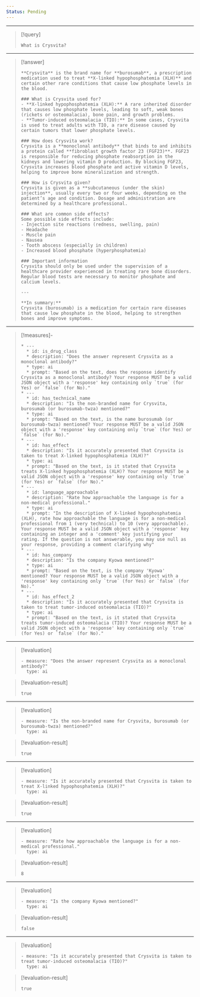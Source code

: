 ```yaml
---
Status: Pending
---
```


***

> [!query]
> ```query-text
> What is Crysvita?
> ```

***

> [!answer]
> ```answer-text
> **Crysvita** is the brand name for **burosumab**, a prescription medication used to treat **X-linked hypophosphatemia (XLH)** and certain other rare conditions that cause low phosphate levels in the blood.
> 
> ### What is Crysvita used for?
> - **X-linked hypophosphatemia (XLH):** A rare inherited disorder that causes low phosphate levels, leading to soft, weak bones (rickets or osteomalacia), bone pain, and growth problems.
> - **Tumor-induced osteomalacia (TIO):** In some cases, Crysvita is used to treat adults with TIO, a rare disease caused by certain tumors that lower phosphate levels.
> 
> ### How does Crysvita work?
> Crysvita is a **monoclonal antibody** that binds to and inhibits a protein called **fibroblast growth factor 23 (FGF23)**. FGF23 is responsible for reducing phosphate reabsorption in the kidneys and lowering vitamin D production. By blocking FGF23, Crysvita increases blood phosphate and active vitamin D levels, helping to improve bone mineralization and strength.
> 
> ### How is Crysvita given?
> Crysvita is given as a **subcutaneous (under the skin) injection**, usually every two or four weeks, depending on the patient’s age and condition. Dosage and administration are determined by a healthcare professional.
> 
> ### What are common side effects?
> Some possible side effects include:
> - Injection site reactions (redness, swelling, pain)
> - Headache
> - Muscle pain
> - Nausea
> - Tooth abscess (especially in children)
> - Increased blood phosphate (hyperphosphatemia)
> 
> ### Important information
> Crysvita should only be used under the supervision of a healthcare provider experienced in treating rare bone disorders. Regular blood tests are necessary to monitor phosphate and calcium levels.
> 
> ---
> 
> **In summary:**  
> Crysvita (burosumab) is a medication for certain rare diseases that cause low phosphate in the blood, helping to strengthen bones and improve symptoms.
> ```

***

> [!measures]-
> ```measures-md
> * ---
>   * id: is_drug_class
>   * description: "Does the answer represent Crysvita as a monoclonal antibody?"
>   * type: ai
>   * prompt: "Based on the text, does the response identify Crysvita as a monoclonal antibody? Your response MUST be a valid JSON object with a 'response' key containing only `true` (for Yes) or `false` (for No)."
> * ---
>   * id: has_technical_name
>   * description: "Is the non-branded name for Crysvita, burosumab (or burosumab-twza) mentioned?"
>   * type: ai
>   * prompt: "Based on the text, is the name burosumab (or burosumab-twza) mentioned? Your response MUST be a valid JSON object with a 'response' key containing only `true` (for Yes) or `false` (for No)."
> * ---
>   * id: has_effect
>   * description: "Is it accurately presented that Crysvita is taken to treat X-linked hypophosphatemia (XLH)?"
>   * type: ai
>   * prompt: "Based on the text, is it stated that Crysvita treats X-linked hypophosphatemia (XLH)? Your response MUST be a valid JSON object with a 'response' key containing only `true` (for Yes) or `false` (for No)."
> * ---
>   * id: language_approachable
>   * description: "Rate how approachable the language is for a non-medical professional."
>   * type: ai
>   * prompt: "In the description of X-linked hypophosphatemia (XLH), rate how approachable the language is for a non-medical professional from 1 (very technical) to 10 (very approachable). Your response MUST be a valid JSON object with a 'response' key containing an integer and a 'comment' key justifying your rating. If the question is not answerable, you may use null as your response, providing a comment clarifying why"
> * ---
>   * id: has_company
>   * description: "Is the company Kyowa mentioned?"
>   * type: ai
>   * prompt: "Based on the text, is the company 'Kyowa' mentioned? Your response MUST be a valid JSON object with a 'response' key containing only `true` (for Yes) or `false` (for No)."
> * ---
>   * id: has_effect_2
>   * description: "Is it accurately presented that Crysvita is taken to treat tumor-induced osteomalacia (TIO)?"
>   * type: ai
>   * prompt: "Based on the text, is it stated that Crysvita treats tumor-induced osteomalacia (TIO)? Your response MUST be a valid JSON object with a 'response' key containing only `true` (for Yes) or `false` (for No)."
> ```

***

> [!evaluation]
> ```evaluation-yaml
> - measure: "Does the answer represent Crysvita as a monoclonal antibody?"
>   type: ai
> ```

> [!evaluation-result]
> ```evaluation-result-text
> true
> ```

***

> [!evaluation]
> ```evaluation-yaml
> - measure: "Is the non-branded name for Crysvita, burosumab (or burosumab-twza) mentioned?"
>   type: ai
> ```

> [!evaluation-result]
> ```evaluation-result-text
> true
> ```

***

> [!evaluation]
> ```evaluation-yaml
> - measure: "Is it accurately presented that Crysvita is taken to treat X-linked hypophosphatemia (XLH)?"
>   type: ai
> ```

> [!evaluation-result]
> ```evaluation-result-text
> true
> ```

***

> [!evaluation]
> ```evaluation-yaml
> - measure: "Rate how approachable the language is for a non-medical professional."
>   type: ai
> ```

> [!evaluation-result]
> ```evaluation-result-text
> 8
> ```

***

> [!evaluation]
> ```evaluation-yaml
> - measure: "Is the company Kyowa mentioned?"
>   type: ai
> ```

> [!evaluation-result]
> ```evaluation-result-text
> false
> ```

***

> [!evaluation]
> ```evaluation-yaml
> - measure: "Is it accurately presented that Crysvita is taken to treat tumor-induced osteomalacia (TIO)?"
>   type: ai
> ```

> [!evaluation-result]
> ```evaluation-result-text
> true
> ```